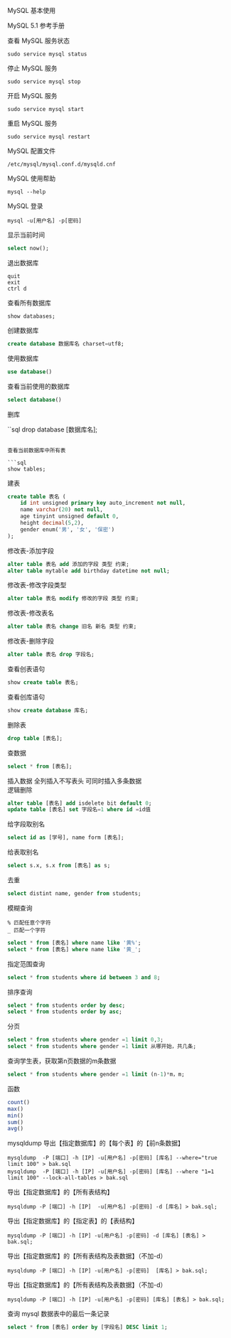 MySQL 基本使用

MySQL 5.1 参考手册

查看 MySQL 服务状态

```shell
sudo service mysql status
```

停止 MySQL 服务

```shell
sudo service mysql stop
```

开启 MySQL 服务

```shell
sudo service mysql start
```

重启 MySQL 服务

```shell
sudo service mysql restart
```

MySQL 配置文件

```shell
/etc/mysql/mysql.conf.d/mysqld.cnf
```

MySQL 使用帮助

```shell
mysql --help
```

MySQL 登录

```shell
mysql -u[用户名] -p[密码]
```

显示当前时间

```sql
select now();
```

退出数据库

```shell
quit
exit
ctrl d
```

查看所有数据库

```shell
show databases;
```

创建数据库

```sql
create database 数据库名 charset=utf8;
```

使用数据库

```sql
use database()
```

查看当前使用的数据库

```sql
select database()
```

删库

``sql
drop database [数据库名];
```

查看当前数据库中所有表

```sql
show tables;
```

建表

```sql
create table 表名 (
    id int unsigned primary key auto_increment not null,
    name varchar(20) not null,
    age tinyint unsigned default 0,
    height decimal(5,2),
    gender enum('男', '女', '保密')
);
```

修改表-添加字段

```sql
alter table 表名 add 添加的字段 类型 约束;
alter table mytable add birthday datetime not null;
```

修改表-修改字段类型

```sql
alter table 表名 modify 修改的字段 类型 约束;
```

修改表-修改表名

```sql
alter table 表名 change 旧名 新名 类型 约束;
```

修改表-删除字段

```sql
alter table 表名 drop 字段名;
```

查看创表语句

```sql
show create table 表名;
```

查看创库语句

```sql
show create database 库名;
```

删除表

```sql
drop table [表名];
```

查数据

```sql
select * from [表名];
```

插入数据
全列插入不写表头
可同时插入多条数据    
逻辑删除

```sql
alter table [表名] add isdelete bit default 0;
update table [表名] set 字段名=1 where id =id值
```
 
给字段取别名

```sql
select id as [学号], name form [表名];
```

给表取别名

```sql
select s.x, s.x from [表名] as s;
```

去重

```sql
select distint name, gender from students;
```

模糊查询

```shell
% 匹配任意个字符
_ 匹配一个字符
```

```sql
select * from [表名] where name like '黄%';
select * from [表名] where name like '黄_';
```

指定范围查询

```sql
select * from students where id between 3 and 8;
```

排序查询

```sql
select * from students order by desc;
select * from students order by asc;
```

分页

```sql
select * from students where gender =1 limit 0,3;
select * from students where gender =1 limit 从哪开始，共几条;
```

查询学生表，获取第n页数据的m条数据

```sql
select * from students where gender =1 limit (n-1)*m，m;
```

函数

```sql
count()
max()
min()
sum()
avg()
```

mysqldump 导出【指定数据库】的【每个表】的【前n条数据】

```shell
mysqldump  -P [端口] -h [IP] -u[用户名] -p[密码] [库名] --where="true limit 100" > bak.sql
mysqldump  -P [端口] -h [IP] -u[用户名] -p[密码] [库名] --where "1=1 limit 100" --lock-all-tables > bak.sql
```

导出【指定数据库】的【所有表结构】

```shell
mysqldump -P [端口] -h [IP]  -u[用户名] -p[密码] -d [库名] > bak.sql;
```

导出【指定数据库】的【指定表】的【表结构】
```shell
mysqldump -P [端口] -h [IP] -u[用户名] -p[密码] -d [库名] [表名] > bak.sql;
```

导出【指定数据库】的【所有表结构及表数据】（不加-d）
```shell
mysqldump -P [端口] -h [IP] -u[用户名] -p[密码]  [库名] > bak.sql;
```

导出【指定数据库】的【所有表结构及表数据】（不加-d）
```shell
mysqldump -P [端口] -h [IP] -u[用户名] -p[密码] [库名] [表名] > bak.sql;
```

查询 mysql 数据表中的最后一条记录
```sql
select * from [表名] order by [字段名] DESC limit 1;
```
